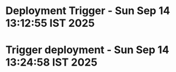# Deployment Trigger - Sun Sep 14 13:12:55 IST 2025
# Trigger deployment - Sun Sep 14 13:24:58 IST 2025
